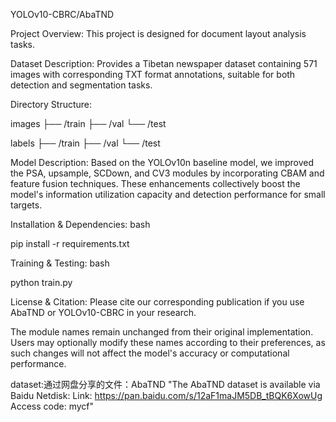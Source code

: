 YOLOv10-CBRC/AbaTND

Project Overview: This project is designed for document layout analysis tasks.

Dataset Description:
Provides a Tibetan newspaper dataset containing 571 images with corresponding TXT format annotations, suitable for both detection and segmentation tasks.

Directory Structure:

images
├── /train
├── /val
└── /test

labels
├── /train
├── /val
└── /test

Model Description:
Based on the YOLOv10n baseline model, we improved the PSA, upsample, SCDown, and CV3 modules by incorporating CBAM and feature fusion techniques. These enhancements collectively boost the model's information utilization capacity and detection performance for small targets.

Installation & Dependencies:
bash

pip install -r requirements.txt

Training & Testing:
bash

python train.py

License & Citation:
Please cite our corresponding publication if you use AbaTND or YOLOv10-CBRC in your research.



The module names remain unchanged from their original implementation. Users may optionally modify these names according to their preferences, as such changes will not affect the model's accuracy or computational performance.

dataset:通过网盘分享的文件：AbaTND
"The AbaTND dataset is available via Baidu Netdisk:
Link: https://pan.baidu.com/s/12aF1maJM5DB_tBQK6XowUg
Access code: mycf"
